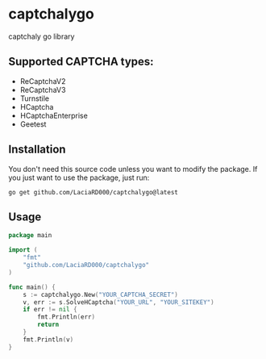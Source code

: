 # captchalygo
captchaly go library

## Supported CAPTCHA types:
* ReCaptchaV2
* ReCaptchaV3
* Turnstile
* HCaptcha
* HCaptchaEnterprise
* Geetest

## Installation
You don't need this source code unless you want to modify the package. If you just want to use the package, just run:
```
go get github.com/LaciaRD000/captchalygo@latest
```

## Usage
```go
package main

import (
	"fmt"
	"github.com/LaciaRD000/captchalygo"
)

func main() {
	s := captchalygo.New("YOUR_CAPTCHA_SECRET")
	v, err := s.SolveHCaptcha("YOUR_URL", "YOUR_SITEKEY")
	if err != nil {
		fmt.Println(err)
		return
	}
	fmt.Println(v)
}
```